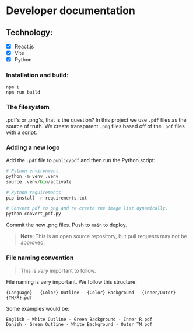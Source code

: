 # Developer documentation

## Technology:
- [x] React.js
- [x] Vite
- [x] Python

### Installation and build:
```
npm i
npm run build
```

### The filesystem
.pdf's or .png's, that is the question? In this project we use `.pdf` files as the source of truth. We create transparent `.png` files based off of the `.pdf` files with a script.

### Adding a new logo
Add the `.pdf` file to `public/pdf` and then run the Python script:
```python
# Python environment
python -m venv .venv
source .venv/bin/activate

# Python requirements
pip install -r requirements.txt

# Convert pdf to png and re-create the image list dynamically.
python convert_pdf.py
```

Commit the new .png files. Push to `main` to deploy.

> **Note**: This is an open source repository, but pull requests may not be approved.

### File naming convention
> This is _very_ important to follow.

File naming is very important. We follow this structure:
```
{Language} - {Color} Outline - {Color} Background - {Inner/Outer} {TM/R}.pdf
```

Some examples would be:
```
English - White Outline - Green Background - Inner R.pdf
Danish - Green Outline - White Background - Outer TM.pdf
```
